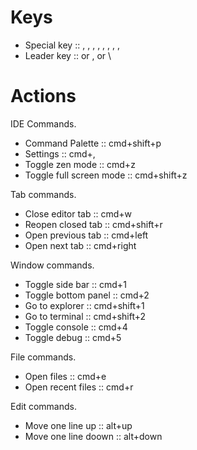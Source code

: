 # Keys

- Special key :: <ctrl>, <cmd>, <alt>, <shift>, <space>, <left>, <right>, <up>, <down>
- Leader key :: <space> or , or \ 


# Actions

IDE Commands.
- Command Palette      :: cmd+shift+p
- Settings             :: cmd+,
- Toggle zen mode      :: cmd+z
- Toggle full screen mode :: cmd+shift+z

Tab commands.
- Close editor tab     :: cmd+w
- Reopen closed tab    :: cmd+shift+r
- Open previous tab    :: cmd+left
- Open next tab        :: cmd+right

Window commands.
- Toggle side bar      :: cmd+1
- Toggle bottom panel  :: cmd+2
- Go to explorer       :: cmd+shift+1
- Go to terminal       :: cmd+shift+2
- Toggle console       :: cmd+4
- Toggle debug         :: cmd+5

File commands.
- Open files           :: cmd+e
- Open recent files    :: cmd+r

Edit commands.
- Move one line up     :: alt+up
- Move one line doown  :: alt+down
